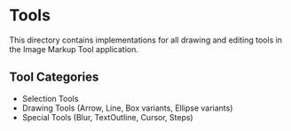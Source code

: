 # Tools

This directory contains implementations for all drawing and editing tools in the Image Markup Tool application.

## Tool Categories

- Selection Tools
- Drawing Tools (Arrow, Line, Box variants, Ellipse variants)
- Special Tools (Blur, TextOutline, Cursor, Steps)